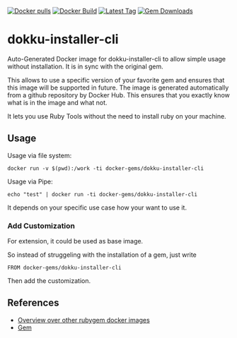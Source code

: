[![Docker pulls](https://img.shields.io/docker/pulls/rubygem/dokku-installer-cli.svg)](https://hub.docker.com/r/rubygem/dokku-installer-cli/)
[![Docker Build](https://img.shields.io/docker/automated/rubygem/dokku-installer-cli.svg)](https://hub.docker.com/r/rubygem/dokku-installer-cli/)
[![Latest Tag](https://img.shields.io/github/tag/docker-rubygem/dokku-installer-cli.svg)](https://hub.docker.com/r/rubygem/dokku-installer-cli/)
[![Gem Downloads](https://img.shields.io/gem/dt/dokku-installer-cli.svg)](https://rubygems.org/gems/dokku-installer-cli/)
# dokku-installer-cli

Auto-Generated Docker image for dokku-installer-cli to allow simple usage without installation.
It is in sync with the original gem.

This allows to use a specific version of your favorite gem and ensures that this image will be supported in future.
The image is generated automatically from a github repository by Docker Hub.
This ensures that you exactly know what is in the image and what not.

It lets you use Ruby Tools without the need to install ruby on your machine.

## Usage

Usage via file system:

`docker run -v $(pwd):/work -ti docker-gems/dokku-installer-cli`

Usage via Pipe:

`echo "test" | docker run -ti docker-gems/dokku-installer-cli`

It depends on your specific use case how your want to use it.

### Add Customization

For extension, it could be used as base image.

So instead of struggeling with the installation of a gem, just write

`FROM docker-gems/dokku-installer-cli`

Then add the customization.

## References

 - [Overview over other rubygem docker images](https://github.com/thinkbot/docker-rubygem)
 - [Gem](https://rubygems.org/gems/dokku-installer-cli/)

